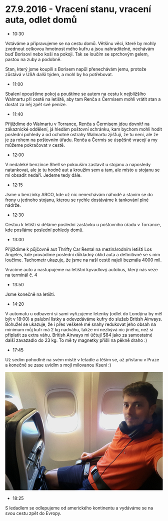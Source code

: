 # 27.9.2016 - Vracení stanu, vracení auta, odlet domů

   * 10:30

Vstáváme a připravujeme se na cestu domů. Většinu věcí, které by mohly zvednout celkovou hmotnost mého kufru a jsou nahraditelné, nechávám buď Borisovi nebo koši na pokoji. Tak se loučím se sprchovým gelem, pastou na zuby a podobně.
 
Stan, který jsme koupili s Borisem napůl přenechávám jemu, protože zůstává v USA další týden, a mohl by ho potřebovat.

   * 11:00

Sbalení opouštíme pokoj a pouštíme se autem na cestu k nejbližšího Walmartu při cestě na letiště, aby tam Renča s Čermisem mohli vrátit stan a dostat za něj zpět své peníze.

   * 11:40

Přijíždíme do Walmartu v Torrance, Renča s Čermisem jdou dovnitř na zákaznické oddělení, já hledám poštovní schránku, kam bychom mohli hodit poslední pohledy a od ochotné ostrahy Walmartu zjišťuji, že tu není, ale že je za rohem na poštovním úřadu. Renča a Čermis se úspěšně vracejí a my můžeme pokračovat v cestě.

   * 12:00

V nedaleké benzínce Shell se pokouším zastavit u stojanu a naposledy natankovat, ale je tu hodně aut a kroužím sem a tam, ale místo u stojanu se mi obsadit nedaří. Jedeme tedy dále.

   * 12:15

Jsme u benzínky ARCO, kde už nic nenechávám náhodě a stavím se do frony u jednoho stojanu, kterou se rychle dostáváme k tankování plné nádrže.

   * 12:30

Cestou k letišti si děláme poslední zastávku u poštovního úřadu v Torrance, kde posíláme poslední pohledy domů.

   * 13:00

Přijíždíme k půjčovně aut Thrifty Car Rental na mezinárodním letišti Los Angeles, kde provádíme poslední důkladný úklid auta a definitivně se s ním loučíme. Tachometr ukazuje, že jsme na naší cestě najeli bezmála 4000 mil.

Vracíme auto a nastupujeme na letištní kyvadlový autobus, který nás veze na terminál č. 4

   * 13:50

Jsme konečně na letišti.

   * 14:20

V automatu u odbavení si sami vyřizujeme letenky (odlet do Londýna by měl být v 18:00) a palubní lístky a odevzdáváme kufry do služeb British Airways. Bohužel se ukazuje, že i přes veškeré mé snahy redukovat jeho obsah na minimum můj kufr má 2 kg nadváhu, takže mi nezbývá nic jiného, než si připlatit za extra váhu. British Airways mi účtují $84 jako za samostatné další zavazadlo do 23 kg. To mě ty magnetky přišli na pěkně draho :)

   * 17:45

Už sedím pohodlně na svém místě v letadle a těším se, až přistanu v Praze a konečně se zase uvidím s mojí milovanou Kseni :)

![Usazený v letadle na svém místě](images/20160927/20160927_174613.jpg)

   * 18:25

S ledadlem se odlepujeme od amerického kontinentu a vydáváme se na svou cestu zpět do Evropy.
